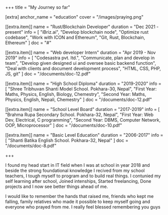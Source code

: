 +++
title = "My Journey so far"

[extra]
anchor_name = "education"
cover = "/images/praying.png"

[[extra.item]]
name = "Rust/Blockchain Developer"
duration = "Dec 2021 - present"
info = [
    "iBriz.ai",
    "Develop blockchain node",
    "Optimize rust codebase",
    "Work with ICON and Ethereum",
    "Git, Rust, Blockchain, Ethereum"
]
doc = "#"

[[extra.item]]
name = "Web developer Intern"
duration = "Apr 2019 - Nov 2019"
info = [
    "Codesastra pvt. ltd.",
    "Communicate, plan and develop in team",
    "Develop given designed ui and oversee basic backend function",
    "Deal with clients and document development process",
    "HTML, CSS, PHP, JS, git"
    ]
doc = "/documents/doc-12.pdf"


[[extra.item]]
name = "High School Diploma"
duration = "2019-2020"
info = [
    "Shree Tribhuvan Shanti Model School. Pokhara-30, Nepal",
    "First Year: Maths, Physics, English, Biology, Chemestry",
    "Second Year: Maths, Physics, English, Nepali, Chemestry"
    ]
doc = "/documents/doc-12.pdf"

[[extra.item]]
name = "School Level Board"
duration = "2017-2019"
info = [
        "Brahma Rupa Secondary School. Pokhara-32, Nepal",
        "First Year: Web Dev, Electrical, C programming",
        "Second Year: DBMS, Computer Network, OOP, Microprocessor"
    ]
doc = "/documents/doc-10.pdf"

[[extra.item]]
name = "Basic Level Education"
duration = "2006-2017"
info = [
        "Shanti Batika English School. Pokhara-32, Nepal"
    ]
doc = "/documents/doc-8.pdf"

+++

I found my head start in IT field when I was at school in year 2018 and beside the strong foundational knowledge I recived from my school teachers, I tough myself to program and to build real things. I contunied my self learning after school, Joined intenships, Started freelancing, Done projects and I now see better things ahead of me.

I would like to remember the hands that raised me, friends who kept me falling, family relatives who made it possible to keep myself going and everyone who prayed from me. I really feel blessed remembering you guys <i class='fas fa-heart text-pink-500'></i>
